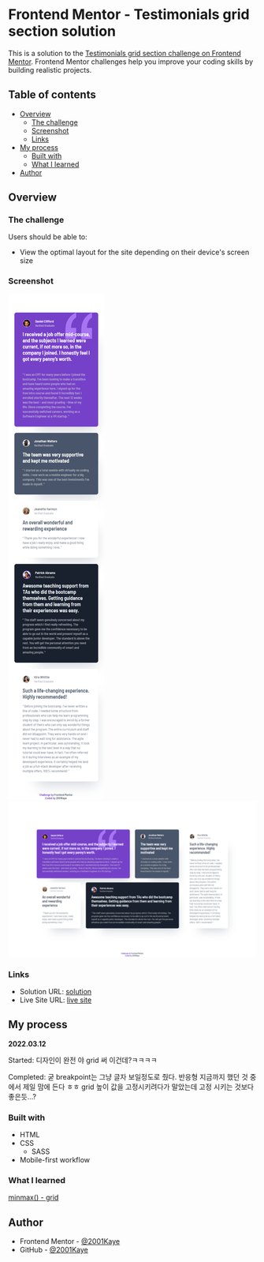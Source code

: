 # Frontend Mentor - Testimonials grid section solution

This is a solution to the [Testimonials grid section challenge on Frontend Mentor](https://www.frontendmentor.io/challenges/testimonials-grid-section-Nnw6J7Un7). Frontend Mentor challenges help you improve your coding skills by building realistic projects. 

## Table of contents

- [Overview](#overview)
  - [The challenge](#the-challenge)
  - [Screenshot](#screenshot)
  - [Links](#links)
- [My process](#my-process)
  - [Built with](#built-with)
  - [What I learned](#what-i-learned)
- [Author](#author)

## Overview

### The challenge

Users should be able to:

- View the optimal layout for the site depending on their device's screen size

### Screenshot

![](./design/mobile-design.jpg)
![](./design/desktop-design.jpg)

### Links

- Solution URL: [solution]()
- Live Site URL: [live site]()

## My process

**2022.03.12**
   
Started: 디자인이 완전 야 grid 써 이건데?ㅋㅋㅋㅋ
   
Completed: 굳 breakpoint는 그냥 글자 보일정도로 줬다. 반응형 지금까지 했던 것 중에서 제일 맘에 든다 ㅎㅎ grid 높이 값을 고정시키려다가 말았는데 고정 시키는 것보다 좋은듯...?

### Built with

- HTML
- CSS
  - SASS
- Mobile-first workflow

### What I learned

[minmax() - grid](https://developer.mozilla.org/en-US/docs/Web/CSS/minmax())

## Author

- Frontend Mentor - [@2001Kaye](https://www.frontendmentor.io/profile/jhan117)
- GitHub - [@2001Kaye](https://github.com/jhan117)